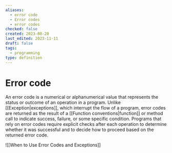 ```yaml
---
aliases:
  - error code
  - Error codes
  - error codes
checked: false
created: 2023-08-20
last_edited: 2023-11-11
draft: false
tags:
  - programming
type: definition
---
```

# Error code

An error code is a numerical or alphanumerical value that represents the status or outcome of an operation in a program. Unlike [[Exception|exceptions]], which interrupt the flow of a program, error codes are returned as the result of a [[Function conventions|function]] or method call to indicate success, failure, or some specific condition. Programs that rely on error codes require explicit checks after each operation to determine whether it was successful and to decide how to proceed based on the returned error code.

![[When to Use Error Codes and Exceptions]]
